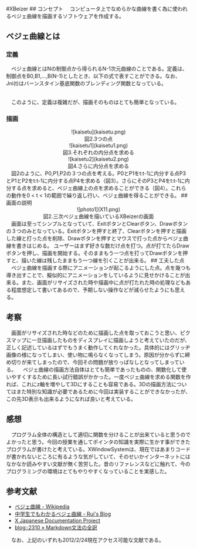 <meta charset="utf-8">
<link href="https://raw.github.com/clownfart/Markdown-CSS/master/markdown.css" rel="stylesheet" media="print"></link>
<link href="https://raw.github.com/clownfart/Markdown-CSS/master/markdown.css" rel="stylesheet" media="all"></link>
#XBeizer
## コンセプト
　コンピュータ上でなめらかな曲線を書く為に使われるベジェ曲線を描画するソフトウェアを作成する。

## ベジェ曲線とは
### 定義
　ベジェ曲線とはNの制御点から得られるN-1次元曲線のことである。定義は、制御点をB0,B1,...,B(N-1)としたとき、以下の式で表すことができる。なお、Jni(t)はバーンスタイン基底関数のブレンディング関数となっている。
<center>
<img src="http://chart.apis.google.com/chart?cht=tx&amp;chl=\mathbf{P}(t) = \sum_{i=0}^{N-1} \mathbf{B}_i J_{(N-1)i}(t)" alt="" /><br><br>
</center>
　このように、定義は複雑だが、描画そのものはとても簡単となっている。

### 描画
<center>
![kaisetu](kaisetu.png)
<br>
図2.3つの点
<br>
![kaisetu1](kaisetu1.png)
<br>
図3.それぞれの内分点を求める
<br>
![kaisetu2](kaisetu2.png)
<br>
図4.さらに内分点を求める
</center>
　図2のように、P0,P1,P2の３つの点を考える。P0とP1をt:t-1に内分する点P3とP1とP2をt:t-1に内分する点P4を求める（図3）。さらにそのP3とP4をt:t-1に内分する点を求めると、ベジェ曲線上の点を求めることができる（図4）。これらの動作を0 < t < 1の範囲で繰り返し行い、ベジェ曲線を得ることができる。
## 画面の説明
<center>
![photo1](X11.png)<br>
図2.三次ベジェ曲線を描いているXBeizerの画面<br>
</center>
　画面は至ってシンプルとなっていて、ExitボタンとClearボタン、Drawボタンの３つのみとなっている。Exitボタンを押すと終了、Clearボタンを押すと描画した線と打った点を削除、Drawボタンを押すとマウスで打った点からベジェ曲線を書きはじめる。
ユーザーはまず好きな数だけ点を打つ。点が打てたらDrawボタンを押し、描画を開始する。そのままもう一つ点を打ってDrawボタンを押すと、描いた線は残したままもう一つ線を引くことが出来る。
## 工夫した点
　ベジェ曲線を描画する際にアニメーションが起こるようにした点。点を幾つも導き出すことで、擬似的にアニメーションをしているように見せかけることが出来る。また、画面がリサイズされた時や描画中に点が打たれた時の処理などもある程度想定して書いてあるので、予期しない操作などが減らせたようにも思える。

## 考察
　画面がリサイズされた時などのために描画した点を取っておこうと思い、ピクスマップに一旦描画したものをディスプレイに描画しようと考えていたのだが、正しく記述しているはずでもうまく動作してくれなかった。具体的にはグリッヂ画像の様になってしまい、使い物に鳴らなくなってしまう。原因が分からずに締め切りが来てしまったので、今回その問題が放りっぱなしとなってしまっている。
　ベジェ曲線の描画方法自体はとても簡単であったものの、関数化して使いやすくするために長い試行錯誤がかかった。一度ベジェ曲線を求める関数を作れば、これにz軸を増やして3Dにすることも容易である。3Dの描画方法についてはまた特別な知識が必要であるために今回は実装することができなかったが、この先3D表示も出来るようになれば良いと考えている。


## 感想
　プログラム全体の構造として適切に関数を分けることが出来ていると思うのでよかったと思う。今回の授業を通してポインタの知識を実際に生かす事ができたプログラムが書けたと考えている。XWindowSystemは、現在ではあまりコードが書かれないところに有るような気がしていて、そのせいかインターネットにはなかなか読みやすい文献が無く苦労した。昔のリファレンスなどに触れて、今のプログラミングの環境はとてもやりやすくなっていることを実感した。

## 参考文献
- [ベジェ曲線 - Wikipedia](http://ja.wikipedia.org/wiki/%E3%83%99%E3%82%B8%E3%82%A7%E6%9B%B2%E7%B7%9A)
- [中学生でもわかるベジェ曲線 - Rui's Blog](http://ruiueyama.tumblr.com/post/11197882224)
- [X Japanese Documentation Project](http://xjman.dsl.gr.jp/)
- [blog::2310 » Markdown文法の全訳](http://blog.2310.net/archives/6)

　なお、上記のいずれも2012/2/24現在アクセス可能な文献である。
